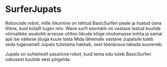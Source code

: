 # SurferJupats
Robocode robot, mille liikumine on tehtud BasicSurferi peale ja lisatud  üsna lihtne, kuid külallt tugev relv.
Wave surfi eesmärk on vastase lastud kuulide võimalikke asukohti arvesse võttes liikuda kõige ohutumasse kohta ja samal ajal ise väikese jõuga kuule lasta
Mida lähemale vastane Jupatsile tuleb seda tugevamalt Jupats tulistama hakkab, sest tõenäosus tabada suureneb.

Jupats on suhteliselt passiivne robot, kuid tema edu tuleb BasicSurferi oskusest kuulide eest põigelda.
